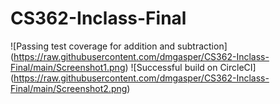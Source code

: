 # CS362-Inclass-Final

![Passing test coverage for addition and subtraction] (https://raw.githubusercontent.com/dmgasper/CS362-Inclass-Final/main/Screenshot1.png)
![Successful build on CircleCI] (https://raw.githubusercontent.com/dmgasper/CS362-Inclass-Final/main/Screenshot2.png)


